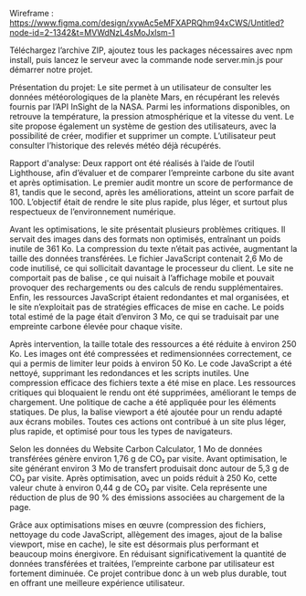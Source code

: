 Wireframe : https://www.figma.com/design/xywAc5eMFXAPRQhm94xCWS/Untitled?node-id=2-1342&t=MVWdNzL4sMoJxlsm-1

Téléchargez l’archive ZIP, ajoutez tous les packages nécessaires avec npm install, puis lancez le serveur avec la commande node server.min.js pour démarrer notre projet.

Présentation du projet:
Le site permet à un utilisateur de consulter les données météorologiques de la planète Mars, en récupérant les relevés fournis par l’API InSight de la NASA. 
Parmi les informations disponibles, on retrouve la température, la pression atmosphérique et la vitesse du vent. 
Le site propose également un système de gestion des utilisateurs, avec la possibilité de créer, modifier et supprimer un compte. 
L’utilisateur peut consulter l’historique des relevés météo déjà récupérés.

Rapport d'analyse:
Deux rapport ont été réalisés à l’aide de l’outil Lighthouse, afin d’évaluer et de comparer l’empreinte carbone du site avant et après optimisation.
Le premier audit montre un score de performance de 81, tandis que le second, après les améliorations, atteint un score parfait de 100. 
L’objectif était de rendre le site plus rapide, plus léger, et surtout plus respectueux de l’environnement numérique.

Avant les optimisations, le site présentait plusieurs problèmes critiques. 
Il servait des images dans des formats non optimisés, entraînant un poids inutile de 361 Ko. 
La compression du texte n’était pas activée, augmentant la taille des données transférées. 
Le fichier JavaScript contenait 2,6 Mo de code inutilisé, ce qui sollicitait davantage le processeur du client. 
Le site ne comportait pas de balise <meta name="viewport">, ce qui nuisait à l’affichage mobile et pouvait provoquer des rechargements ou des calculs de rendu supplémentaires. 
Enfin, les ressources JavaScript étaient redondantes et mal organisées, et le site n’exploitait pas de stratégies efficaces de mise en cache. 
Le poids total estimé de la page était d’environ 3 Mo, ce qui se traduisait par une empreinte carbone élevée pour chaque visite.

Après intervention, la taille totale des ressources a été réduite à environ 250 Ko. 
Les images ont été compressées et redimensionnées correctement, ce qui a permis de limiter leur poids à environ 50 Ko. 
Le code JavaScript a été nettoyé, supprimant les redondances et les scripts inutiles. 
Une compression efficace des fichiers texte a été mise en place. Les ressources critiques qui bloquaient le rendu ont été supprimées, améliorant le temps de chargement. 
Une politique de cache a été appliquée pour les éléments statiques. 
De plus, la balise viewport a été ajoutée pour un rendu adapté aux écrans mobiles. 
Toutes ces actions ont contribué à un site plus léger, plus rapide, et optimisé pour tous les types de navigateurs.

Selon les données du Website Carbon Calculator, 1 Mo de données transférées génère environ 1,76 g de CO₂ par visite. 
Avant optimisation, le site générant environ 3 Mo de transfert produisait donc autour de 5,3 g de CO₂ par visite. 
Après optimisation, avec un poids réduit à 250 Ko, cette valeur chute à environ 0,44 g de CO₂ par visite. 
Cela représente une réduction de plus de 90 % des émissions associées au chargement de la page.

Grâce aux optimisations mises en œuvre (compression des fichiers, nettoyage du code JavaScript, allègement des images, ajout de la balise viewport, mise en cache), 
le site est désormais plus performant et beaucoup moins énergivore. 
En réduisant significativement la quantité de données transférées et traitées, l’empreinte carbone par utilisateur est fortement diminuée. 
Ce projet contribue donc à un web plus durable, tout en offrant une meilleure expérience utilisateur.
